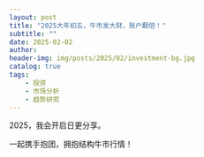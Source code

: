 ```yaml
---
layout: post
title: "2025大年初五，牛市发大财，账户翻倍！"
subtitle: ""
date: 2025-02-02
author: 
header-img: img/posts/2025/02/investment-bg.jpg
catalog: true
tags:
    - 投资
    - 市场分析
    - 趋势研究
---
```


2025，我会开启日更分享。

一起携手抱团，拥抱结构牛市行情！